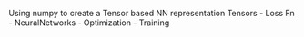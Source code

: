 Using numpy to create a Tensor based NN representation
Tensors - Loss Fn - NeuralNetworks - Optimization - Training